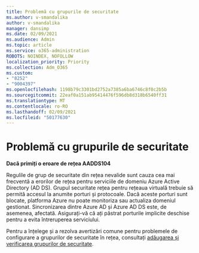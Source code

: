 ```yaml
---
title: Problemă cu grupurile de securitate
ms.author: v-smandalika
author: v-smandalika
manager: dansimp
ms.date: 02/09/2021
ms.audience: Admin
ms.topic: article
ms.service: o365-administration
ROBOTS: NOINDEX, NOFOLLOW
localization_priority: Priority
ms.collection: Adm_O365
ms.custom:
- "8252"
- "9004397"
ms.openlocfilehash: 1198b79c3301bd2752a7385a6ba6746c8f0c2b5b
ms.sourcegitcommit: 22eaf0a151ab95414476f596db8d318b6540ff31
ms.translationtype: MT
ms.contentlocale: ro-RO
ms.lasthandoff: 02/09/2021
ms.locfileid: "50177630"
---
```

# <a name="issue-with-security-groups"></a>Problemă cu grupurile de securitate

**Dacă primiți o eroare de rețea AADDS104**

Regulile de grup de securitate din rețea nevalide sunt cauza cea mai frecventă a erorilor de rețea pentru serviciile de domeniu Azure Active Directory (AD DS). Grupul securitate rețea pentru rețeaua virtuală trebuie să permită accesul la anumite porturi și protocoale. Dacă aceste porturi sunt blocate, platforma Azure nu poate monitoriza sau actualiza domeniul gestionat. Sincronizarea dintre Azure AD și Azure AD DS este, de asemenea, afectată. Asigurați-vă că ați păstrat porturile implicite deschise pentru a evita întreruperea serviciului.

Pentru a înțelege și a rezolva avertizări comune pentru problemele de configurare a grupurilor de securitate în rețea, consultați [adăugarea și verificarea grupurilor de securitate](https://docs.microsoft.com/azure/active-directory-domain-services/alert-nsg#verify-and-edit-existing-security-rules).
